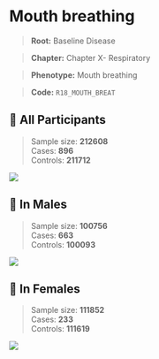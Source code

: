 # Mouth breathing

> **Root:** Baseline Disease  

> **Chapter:** Chapter X- Respiratory  

> **Phenotype:** Mouth breathing  

> **Code:** `R18_MOUTH_BREAT`

## 🧪 All Participants  
> Sample size: **212608**  
> Cases: **896**  
> Controls: **211712**
<img src="/Disease/Figures/ALL/Baseline/R18_MOUTH_BREAT.png"/>
<CsvTable src="/public/Disease/Data/ALL/Baseline/LG_R18_MOUTH_BREAT.csv" label="🔍 View full results" />

## 👨 In Males  
> Sample size: **100756**  
> Cases: **663**  
> Controls: **100093**
<img src="/Disease/Figures/Male/Baseline/R18_MOUTH_BREAT.png"/>
<CsvTable src="/public/Disease/Data/Male/Baseline/LG_R18_MOUTH_BREAT.csv" label="🔍 View full results" />

## 👩 In Females  
> Sample size: **111852**  
> Cases: **233**  
> Controls: **111619**
<img src="/Disease/Figures/Female/Baseline/R18_MOUTH_BREAT.png"/>
<CsvTable src="/public/Disease/Data/Female/Baseline/LG_R18_MOUTH_BREAT.csv" label="🔍 View full results" />
